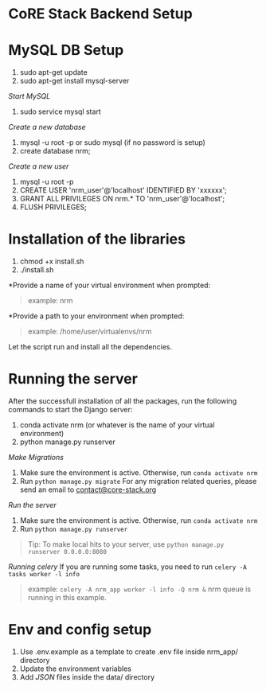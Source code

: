# CoRE Stack Backend Setup

# MySQL DB Setup
1. sudo apt-get update
2. sudo apt-get install mysql-server

*Start MySQL*
1. sudo service mysql start

*Create a new database*
1. mysql -u root -p or sudo mysql (if no password is setup)
2. create database nrm;

*Create a new user*
1. mysql -u root -p
2. CREATE USER 'nrm_user'@'localhost' IDENTIFIED BY 'xxxxxx';
3. GRANT ALL PRIVILEGES ON nrm.* TO 'nrm_user'@'localhost';
4. FLUSH PRIVILEGES;

# Installation of the libraries
1. chmod +x install.sh
2. ./install.sh

*Provide a name of your virtual environment when prompted: 
> example: nrm

*Provide a path to your environment when prompted: 
> example: /home/user/virtualenvs/nrm

Let the script run and install all the dependencies.

# Running the server
After the successfull installation of all the packages, run the following commands to start the Django server:
1. conda activate nrm (or whatever is the name of your virtual environment)
2. python manage.py runserver 

*Make Migrations*
1. Make sure the environment is active. Otherwise, run `conda activate nrm`
2. Run `python manage.py migrate`
For any migration related queries, please send an email to contact@core-stack.org

*Run the server*
1. Make sure the environment is active. Otherwise, run `conda activate nrm`
2. Run `python manage.py runserver`
> Tip: To make local hits to your server, use `python manage.py runserver 0.0.0.0:8080`

*Running celery*
If you are running some tasks, you need to run `celery -A tasks worker -l info`
> example: `celery -A nrm_app worker -l info -Q nrm &` 
nrm queue is running in this example.

# Env and config setup
1. Use .env.example as a template to create .env file inside nrm_app/ directory
2. Update the environment variables
3. Add *JSON* files inside the data/ directory
